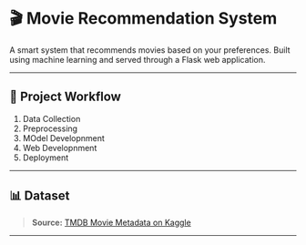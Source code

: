 # 🎬 Movie Recommendation System

A smart system that recommends movies based on your preferences. Built using machine learning and served through a Flask web application.

---

## 🚀 Project Workflow

1. Data Collection
2. Preprocessing
3. MOdel Developnment
4. Web Developnment
5. Deployment
---

## 📊 Dataset
> **Source:** [TMDB Movie Metadata on Kaggle](https://www.kaggle.com/datasets/tmdb/tmdb-movie-metadata)

---



